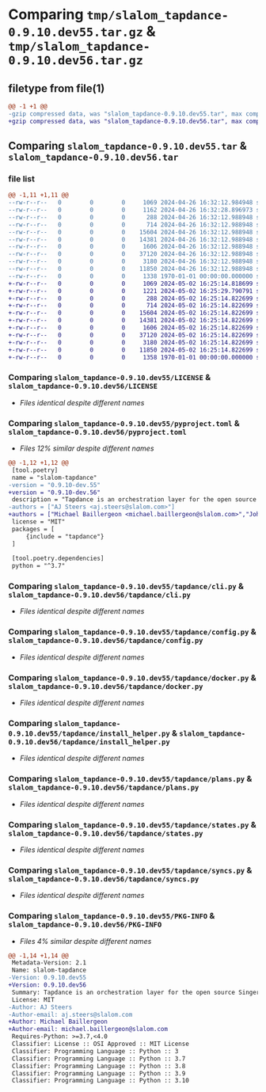 # Comparing `tmp/slalom_tapdance-0.9.10.dev55.tar.gz` & `tmp/slalom_tapdance-0.9.10.dev56.tar.gz`

## filetype from file(1)

```diff
@@ -1 +1 @@
-gzip compressed data, was "slalom_tapdance-0.9.10.dev55.tar", max compression
+gzip compressed data, was "slalom_tapdance-0.9.10.dev56.tar", max compression
```

## Comparing `slalom_tapdance-0.9.10.dev55.tar` & `slalom_tapdance-0.9.10.dev56.tar`

### file list

```diff
@@ -1,11 +1,11 @@
--rw-r--r--   0        0        0     1069 2024-04-26 16:32:12.984948 slalom_tapdance-0.9.10.dev55/LICENSE
--rw-r--r--   0        0        0     1162 2024-04-26 16:32:28.896973 slalom_tapdance-0.9.10.dev55/pyproject.toml
--rw-r--r--   0        0        0      288 2024-04-26 16:32:12.988948 slalom_tapdance-0.9.10.dev55/tapdance/__init__.py
--rw-r--r--   0        0        0      714 2024-04-26 16:32:12.988948 slalom_tapdance-0.9.10.dev55/tapdance/cli.py
--rw-r--r--   0        0        0    15604 2024-04-26 16:32:12.988948 slalom_tapdance-0.9.10.dev55/tapdance/config.py
--rw-r--r--   0        0        0    14381 2024-04-26 16:32:12.988948 slalom_tapdance-0.9.10.dev55/tapdance/docker.py
--rw-r--r--   0        0        0     1606 2024-04-26 16:32:12.988948 slalom_tapdance-0.9.10.dev55/tapdance/install_helper.py
--rw-r--r--   0        0        0    37120 2024-04-26 16:32:12.988948 slalom_tapdance-0.9.10.dev55/tapdance/plans.py
--rw-r--r--   0        0        0     3180 2024-04-26 16:32:12.988948 slalom_tapdance-0.9.10.dev55/tapdance/states.py
--rw-r--r--   0        0        0    11850 2024-04-26 16:32:12.988948 slalom_tapdance-0.9.10.dev55/tapdance/syncs.py
--rw-r--r--   0        0        0     1338 1970-01-01 00:00:00.000000 slalom_tapdance-0.9.10.dev55/PKG-INFO
+-rw-r--r--   0        0        0     1069 2024-05-02 16:25:14.818699 slalom_tapdance-0.9.10.dev56/LICENSE
+-rw-r--r--   0        0        0     1221 2024-05-02 16:25:29.790791 slalom_tapdance-0.9.10.dev56/pyproject.toml
+-rw-r--r--   0        0        0      288 2024-05-02 16:25:14.822699 slalom_tapdance-0.9.10.dev56/tapdance/__init__.py
+-rw-r--r--   0        0        0      714 2024-05-02 16:25:14.822699 slalom_tapdance-0.9.10.dev56/tapdance/cli.py
+-rw-r--r--   0        0        0    15604 2024-05-02 16:25:14.822699 slalom_tapdance-0.9.10.dev56/tapdance/config.py
+-rw-r--r--   0        0        0    14381 2024-05-02 16:25:14.822699 slalom_tapdance-0.9.10.dev56/tapdance/docker.py
+-rw-r--r--   0        0        0     1606 2024-05-02 16:25:14.822699 slalom_tapdance-0.9.10.dev56/tapdance/install_helper.py
+-rw-r--r--   0        0        0    37120 2024-05-02 16:25:14.822699 slalom_tapdance-0.9.10.dev56/tapdance/plans.py
+-rw-r--r--   0        0        0     3180 2024-05-02 16:25:14.822699 slalom_tapdance-0.9.10.dev56/tapdance/states.py
+-rw-r--r--   0        0        0    11850 2024-05-02 16:25:14.822699 slalom_tapdance-0.9.10.dev56/tapdance/syncs.py
+-rw-r--r--   0        0        0     1358 1970-01-01 00:00:00.000000 slalom_tapdance-0.9.10.dev56/PKG-INFO
```

### Comparing `slalom_tapdance-0.9.10.dev55/LICENSE` & `slalom_tapdance-0.9.10.dev56/LICENSE`

 * *Files identical despite different names*

### Comparing `slalom_tapdance-0.9.10.dev55/pyproject.toml` & `slalom_tapdance-0.9.10.dev56/pyproject.toml`

 * *Files 12% similar despite different names*

```diff
@@ -1,12 +1,12 @@
 [tool.poetry]
 name = "slalom-tapdance"
-version = "0.9.10-dev.55"
+version = "0.9.10-dev.56"
 description = "Tapdance is an orchestration layer for the open source Singer tap platform."
-authors = ["AJ Steers <aj.steers@slalom.com>"]
+authors = ["Michael Baillergeon <michael.baillergeon@slalom.com>","John Timeus <john.timeus@slalom.com>"]
 license = "MIT"
 packages = [
     {include = "tapdance"}
 ]
 
 [tool.poetry.dependencies]
 python = "^3.7"
```

### Comparing `slalom_tapdance-0.9.10.dev55/tapdance/cli.py` & `slalom_tapdance-0.9.10.dev56/tapdance/cli.py`

 * *Files identical despite different names*

### Comparing `slalom_tapdance-0.9.10.dev55/tapdance/config.py` & `slalom_tapdance-0.9.10.dev56/tapdance/config.py`

 * *Files identical despite different names*

### Comparing `slalom_tapdance-0.9.10.dev55/tapdance/docker.py` & `slalom_tapdance-0.9.10.dev56/tapdance/docker.py`

 * *Files identical despite different names*

### Comparing `slalom_tapdance-0.9.10.dev55/tapdance/install_helper.py` & `slalom_tapdance-0.9.10.dev56/tapdance/install_helper.py`

 * *Files identical despite different names*

### Comparing `slalom_tapdance-0.9.10.dev55/tapdance/plans.py` & `slalom_tapdance-0.9.10.dev56/tapdance/plans.py`

 * *Files identical despite different names*

### Comparing `slalom_tapdance-0.9.10.dev55/tapdance/states.py` & `slalom_tapdance-0.9.10.dev56/tapdance/states.py`

 * *Files identical despite different names*

### Comparing `slalom_tapdance-0.9.10.dev55/tapdance/syncs.py` & `slalom_tapdance-0.9.10.dev56/tapdance/syncs.py`

 * *Files identical despite different names*

### Comparing `slalom_tapdance-0.9.10.dev55/PKG-INFO` & `slalom_tapdance-0.9.10.dev56/PKG-INFO`

 * *Files 4% similar despite different names*

```diff
@@ -1,14 +1,14 @@
 Metadata-Version: 2.1
 Name: slalom-tapdance
-Version: 0.9.10.dev55
+Version: 0.9.10.dev56
 Summary: Tapdance is an orchestration layer for the open source Singer tap platform.
 License: MIT
-Author: AJ Steers
-Author-email: aj.steers@slalom.com
+Author: Michael Baillergeon
+Author-email: michael.baillergeon@slalom.com
 Requires-Python: >=3.7,<4.0
 Classifier: License :: OSI Approved :: MIT License
 Classifier: Programming Language :: Python :: 3
 Classifier: Programming Language :: Python :: 3.7
 Classifier: Programming Language :: Python :: 3.8
 Classifier: Programming Language :: Python :: 3.9
 Classifier: Programming Language :: Python :: 3.10
```

